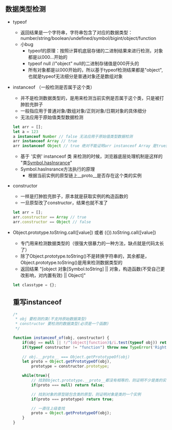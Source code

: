 
## 数据类型检测
+ typeof
    - 返回结果是一个字符串，字符串包含了对应的数据类型：number/string/boolean/undefined/symbol/bigint/object/function
    - 小bug
        - typeof的原理：按照计算机底层存储的二进制结果来进行检测，对象都是以000...开始的
        - typeof null //"object" null的二进制存储值是000开头的
        - 所有对象都是以000开始的，所以基于typeof检测结果都是"object",也就是typeof无法细分是普通对象还是数组对象

+ instanceof （一般检测是否属于这个类）
    - 并不是检测数据类型的，是用来检测当前实例是否属于这个类，只是被打肿脸充胖子
    - 一般指应用于普通对象/数组对象/正则对象/日期对象的具体细分
    - 无法应用于原始值类型数据检测
    ```javascript
    let arr = [];
    let a = 123
    a instanceof Number // false 无法应用于原始值类型数据检测
    arr instanceof Array // true
    arr instanceof Object // true 绝对不能证明arr instanceof Array 是true就是普通对象
    ```
    - 基于 '实例' instanceof 类 来检测的时候，浏览器底层处理机制是这样的 "类[Symbol.hasInsrance](实例)"
    - Symbol.hasInsrance方法执行的原理
        - 根据当前实例的原型链上__proto__是否存在这个类的实例
+ constructor
    - 一样是打肿脸充胖子，原本就是获取实例的构造函数的
    - 一旦原型改了constructor，结果也就不准了
    ```javascript
    let arr = [];
    arr.constructor == Array // true
    arr.constructor == Object // false
    
    ```

+ Object.prototype.toString.call([value]) 或者 ({}).toString.call([value])
    - 专门用来检测数据类型的（很强大很暴力的一种方法，缺点就是代码太长了）
    - 除了Object.prototype.toString()不是转换字符串的，其余都是，Object.prototype.toString()是用来检测数据类型的
    - 返回结果 "[object 对象[Symbol.toString] || 对象，构造函数(不受自己更改影响，对内置有效) || Object]"

    ```javascript
    let classtype = {};

    ```

    ## 重写instanceof
    ```javascript
    /*
     * obj 要检测的类(不支持原始数据类型)
     * constructor 要检测的数据类型(必须是一个函数)
     */

    function instanceof_of(obj, constructor) {
        if(obj == null || !/^(object|function)$/i.test(typeof obj)) return false;
        if(typeof constructor != "function") throw new TypeError('Right-hand side of instanceof is not callable')
        
        // obj.__prpto__ === Object.getPrototypeOf(obj)
        let proto = Object.getPrototypeOf(obj),
            prototype = constructor.prototype;

        while(true){
            // 找到Object.prototype.__proto__都没有相等的，则证明不少是类的实例
            if(proto === null) return false;

            // 找到对象的原型链包含类的原型，则证明对象是类的一个实例
            if(proto === prototype) return true;

            // 一直往上级查找
            proto = Object.getPrototypeOf(obj);
        }
    }
    ```
    
